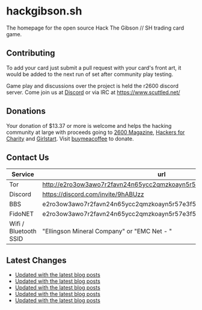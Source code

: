 # hackgibson.sh
The homepage for the open source Hack The Gibson // SH trading card game.


## Contributing

To add your card just submit a pull request with your card's front art, it would be added to the next run of set after community play testing.

Game play and discussions over the project is held the r2600 discord server. Come join us at [Discord](https://discord.com/invite/9hABUzz) or via IRC at https://www.scuttled.net/


## Donations

Your donation of $13.37 or more is welcome and helps the hacking community at large with proceeds going to [2600 Magazine](https://2600.com/), [Hackers for Charity](https://hackersforcharity.org) and [Girlstart](https://girlstart.org).  Visit [buymeacoffee](https://www.buymeacoffee.com/hackgibson.sh) to donate.


## Contact Us

Service | url
-|-
Tor | http://e2ro3ow3awo7r2favn24n65ycc2qmzkoayn5r57e3f56nvjwdcgg32ad.onion
Discord | https://discord.com/invite/9hABUzz
BBS | e2ro3ow3awo7r2favn24n65ycc2qmzkoayn5r57e3f56nvjwdcgg32ad.onion:23
FidoNET | e2ro3ow3awo7r2favn24n65ycc2qmzkoayn5r57e3f56nvjwdcgg32ad.onion:24554
Wifi / Bluetooth SSID | "Ellingson Mineral Company" or "EMC Net - <fidonet address>"

## Latest Changes
<!-- BLOG-POST-LIST:START -->
- [Updated with the latest blog posts](https://github.com/DFW2600/hackgibson.sh/commit/058ece49eb076267a5d1734970a5f326fc36f64b)
- [Updated with the latest blog posts](https://github.com/DFW2600/hackgibson.sh/commit/b7124c0e1d319230aff80cec3ce5350ae48678fc)
- [Updated with the latest blog posts](https://github.com/DFW2600/hackgibson.sh/commit/f2a79a07bbad46fcc2210807cfe79a246d5a8d01)
- [Updated with the latest blog posts](https://github.com/DFW2600/hackgibson.sh/commit/3cfaa1c9cd56c4d080998929818ab2baaa16815b)
- [Updated with the latest blog posts](https://github.com/DFW2600/hackgibson.sh/commit/d51387c6b441cef48fc454a24e887fd1e5c947bb)
<!-- BLOG-POST-LIST:END -->
